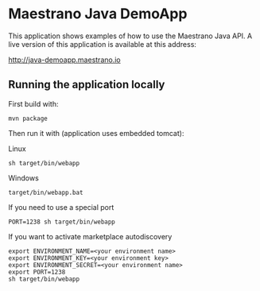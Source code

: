 # Maestrano Java DemoApp

This application shows examples of how to use the Maestrano Java API. A live version of this application is available at this address:

http://java-demoapp.maestrano.io

## Running the application locally

First build with:
```
mvn package
```
Then run it with (application uses embedded tomcat):

Linux
```
sh target/bin/webapp
```
Windows
```
target/bin/webapp.bat
```

If you need to use a special port
```
PORT=1238 sh target/bin/webapp

```

If you want to activate marketplace autodiscovery
```
export ENVIRONMENT_NAME=<your environment name>
export ENVIRONMENT_KEY=<your environment key>
export ENVIRONMENT_SECRET=<your environment name>
export PORT=1238
sh target/bin/webapp

```
